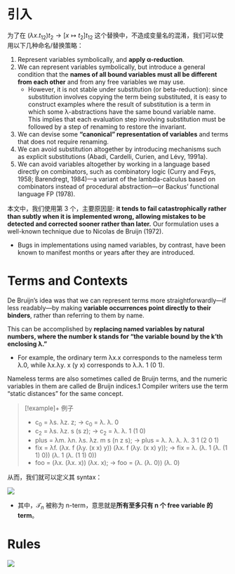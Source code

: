 # 引入

为了在 $(\lambda x.t_{12}) t_2 \to [x \mapsto t_2] t_{12}$ 这个替换中，不造成变量名的混淆，我们可以使用以下几种命名/替换策略：

1. Represent variables symbolically, and **apply α-reduction**.
2. We can represent variables symbolically, but introduce a general condition that the **names of all bound variables must all be different from each other** and from any free variables we may use. 
    - However, it is not stable under substitution (or beta-reduction): since substitution involves copying the term being substituted, it is easy to construct examples where the result of substitution is a term in which some λ-abstractions have the same bound variable name. This implies that each evaluation step involving substitution must be followed by a step of renaming to restore the invariant. 
3. We can devise some **“canonical” representation of variables** and terms that does not require renaming. 
4. We can avoid substitution altogether by introducing mechanisms such as explicit substitutions (Abadi, Cardelli, Curien, and Lévy, 1991a). 
5. We can avoid variables altogether by working in a language based directly on combinators, such as combinatory logic (Curry and Feys, 1958; Barendregt, 1984)—a variant of the lambda-calculus based on combinators instead of procedural abstraction—or Backus’ functional language FP (1978). 

本文中，我们使用第 3 个，主要原因是: **it tends to fail catastrophically rather than subtly when it is implemented wrong, allowing mistakes to be detected and corrected sooner rather than later.** Our formulation uses a well-known technique due to Nicolas de Bruijn (1972). 
- Bugs in implementations using named variables, by contrast, have been known to manifest months or years after they are introduced. 

# Terms and Contexts

De Bruijn’s idea was that we can represent terms more straightforwardly—if less readably—by making **variable occurrences point directly to their binders**, rather than referring to them by name. 

This can be accomplished by **replacing named variables by natural numbers, where the number k stands for “the variable bound by the k’th enclosing λ.”** 

- For example, the ordinary term λx.x corresponds to the nameless term λ.0, while λx.λy. x (y x) corresponds to λ.λ. 1 (0 1). 

Nameless terms are also sometimes called de Bruijn terms, and the numeric variables in them are called de Bruijn indices.1 Compiler writers use the term “static distances” for the same concept. 

> [!example]+ 例子
> 
> - c<sub>0</sub> = λs. λz. z; -> c<sub>0</sub> = λ. λ. 0
> - c<sub>2</sub> = λs. λz. s (s z); -> c<sub>2</sub> = λ. λ. 1 (1 0)
> - plus = λm. λn. λs. λz. m s (n z s);  -> plus = λ. λ. λ. λ. 3 1 (2 0 1)
> - fix = λf. (λx. f (λy. (x x) y)) (λx. f (λy. (x x) y)); -> fix = λ. (λ. 1 (λ. (1 1) 0)) (λ. 1 (λ. (1 1) 0))
> - foo = (λx. (λx. x)) (λx. x);  -> foo = (λ. (λ. 0)) (λ. 0)

从而，我们就可以定义其 syntax：

<img src="https://gitlab.com/mtdickens1998/mtd-images/-/raw/main/img/2024/07/3_14_22_57_202407031422428.png"/>

- 其中，$\mathcal T_n$ 被称为 n-term，意思就是**所有至多只有 n 个 free variable 的 term**。

# Rules

<img src="https://gitlab.com/mtdickens1998/mtd-images/-/raw/main/img/2024/07/3_21_33_32_202407032133264.png"/>
